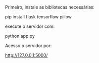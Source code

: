 Primeiro, instale as bibliotecas necessárias:

pip install flask tensorflow pillow

execute o servidor com: 

python app.py

Acesso o servidor por:

http://127.0.0.1:5000/

